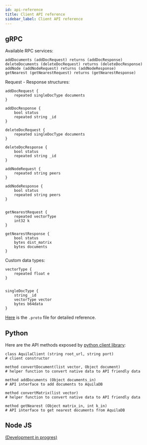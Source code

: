 ```yaml
---
id: api-reference
title: Client API reference 
sidebar_label: Client API reference
---
```


## gRPC
Available RPC services:

```
addDocuments (addDocRequest) returns (addDocResponse)
deleteDocuments (deleteDocRequest) returns (deleteDocResponse)
addNode (addNodeRequest) returns (addNodeResponse)
getNearest (getNearestRequest) returns (getNearestResponse)
```
Request - Response structures:

```
addDocRequest {
    repeated singleDocType documents
}

addDocResponse {
    bool status
    repeated string _id
}

deleteDocRequest {
    repeated singleDocType documents
}

deleteDocResponse {
    bool status
    repeated string _id
}

addNodeRequest {
    repeated string peers
}

addNodeResponse {
    bool status
    repeated string peers
}


getNearestRequest {
    repeated vectorType
    int32 k
}

getNearestResponse {
    bool status
    bytes dist_matrix
    bytes documents
}
```

Custom data types:

```
vectorType {
    repeated float e
}


singleDocType {
    string _id
    vectorType vector
    bytes b64data
}
```

[Here](https://github.com/a-mma/AquilaDB/blob/develop/src/proto/vecdb.proto) is the `.proto` file for detailed reference.

## Python

Here are the API methods exposed by [python client library](https://github.com/a-mma/AquilaDB-Python):

```
class AquilaClient (string root_url, string port)
# client constructor

method convertDocument(list vector, Object document)
# helper function to convert native data to API friendly data

method addDocuments (Object documents_in) 
# API interface to add documents to AquilaDB

method convertMatrix(list vector)
# helper function to convert native data to API friendly data

method getNearest (Object matrix_in, int k_in)
# API interface to get nearest documents from AquilaDB
```

## Node JS
[(Development in progres)](https://github.com/a-mma/AquilaDB-NodeJS)